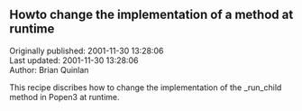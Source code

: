 ## Howto change the implementation of a method at runtime  
Originally published: 2001-11-30 13:28:06  
Last updated: 2001-11-30 13:28:06  
Author: Brian Quinlan  
  
This recipe discribes how to change the implementation of the _run_child method in Popen3 at runtime.